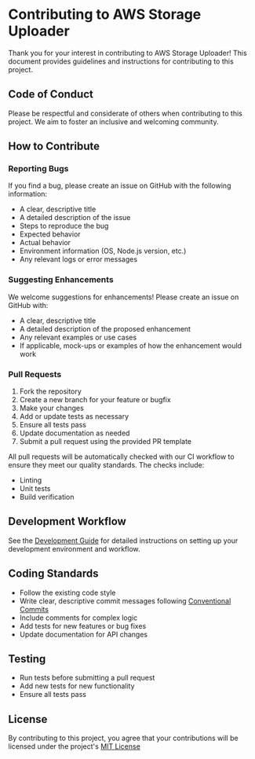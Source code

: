 # Contributing to AWS Storage Uploader

Thank you for your interest in contributing to AWS Storage Uploader! This document provides guidelines and instructions for contributing to this project.

## Code of Conduct

Please be respectful and considerate of others when contributing to this project. We aim to foster an inclusive and welcoming community.

## How to Contribute

### Reporting Bugs

If you find a bug, please create an issue on GitHub with the following information:

- A clear, descriptive title
- A detailed description of the issue
- Steps to reproduce the bug
- Expected behavior
- Actual behavior
- Environment information (OS, Node.js version, etc.)
- Any relevant logs or error messages

### Suggesting Enhancements

We welcome suggestions for enhancements! Please create an issue on GitHub with:

- A clear, descriptive title
- A detailed description of the proposed enhancement
- Any relevant examples or use cases
- If applicable, mock-ups or examples of how the enhancement would work

### Pull Requests

1. Fork the repository
2. Create a new branch for your feature or bugfix
3. Make your changes
4. Add or update tests as necessary
5. Ensure all tests pass
6. Update documentation as needed
7. Submit a pull request using the provided PR template

All pull requests will be automatically checked with our CI workflow to ensure they meet our quality standards. The checks include:
- Linting
- Unit tests
- Build verification

## Development Workflow

See the [Development Guide](DEVELOPMENT.md) for detailed instructions on setting up your development environment and workflow.

## Coding Standards

- Follow the existing code style
- Write clear, descriptive commit messages following [Conventional Commits](https://www.conventionalcommits.org/)
- Include comments for complex logic
- Add tests for new features or bug fixes
- Update documentation for API changes

## Testing

- Run tests before submitting a pull request
- Add new tests for new functionality
- Ensure all tests pass

## License

By contributing to this project, you agree that your contributions will be licensed under the project's [MIT License](../LICENSE.md)